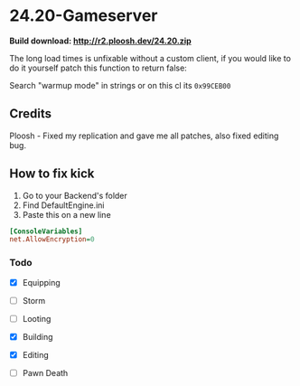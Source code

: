 # 24.20-Gameserver

**Build download: http://r2.ploosh.dev/24.20.zip**

The long load times is unfixable without a custom client, if you would like to do it yourself patch this function to return false:

Search "warmup mode" in strings or on this cl its `0x99CEB00`

## Credits
Ploosh - Fixed my replication and gave me all patches, also fixed editing bug.

## How to fix kick

1. Go to your Backend's folder
2. Find DefaultEngine.ini
3. Paste this on a new line
```ini
[ConsoleVariables]
net.AllowEncryption=0
```

### Todo
- [x] Equipping
- [ ] Storm
- [ ] Looting
- [x] Building
- [x] Editing
- [ ] Pawn Death

